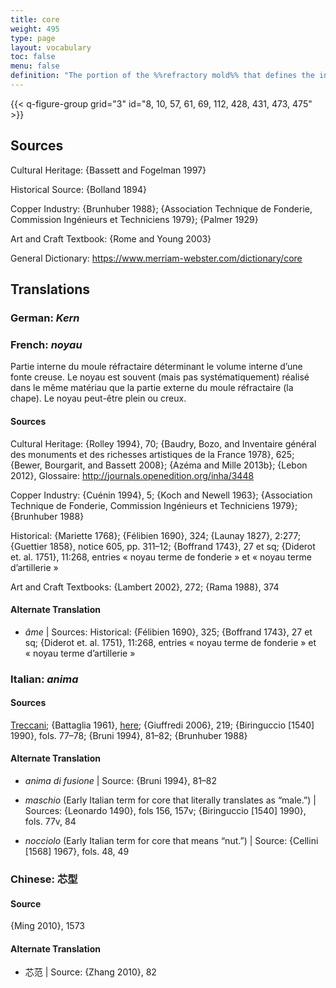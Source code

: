 ```yaml
---
title: core
weight: 495
type: page
layout: vocabulary
toc: false
menu: false
definition: "The portion of the %%refractory mold%% that defines the internal space in a hollow bronze sculpture. It may be formed in a variety of ways and is usually (but not always) made of similar material as that used for the outer portion of the mold. The term is also used as shorthand to refer to the material it is made of. A core is generally solid but may be hollow (see [GI§2.1.1](#GI§2.1.1))."
---
```


{{< q-figure-group grid="3" id="8, 10, 57, 61, 69, 112, 428, 431, 473, 475" >}}

## Sources

Cultural Heritage: {Bassett and Fogelman 1997}

Historical Source: {Bolland 1894}

Copper Industry: {Brunhuber 1988}; {Association Technique de Fonderie, Commission Ingénieurs et Techniciens 1979}; {Palmer 1929}

Art and Craft Textbook: {Rome and Young 2003}

General Dictionary: <https://www.merriam-webster.com/dictionary/core>

## Translations

<div class="accordion">

### **German**: *Kern*

### **French**: *noyau*

Partie interne du moule réfractaire déterminant le volume interne d’une fonte creuse. Le noyau est souvent (mais pas systématiquement) réalisé dans le même matériau que la partie externe du moule réfractaire (la chape). Le noyau peut-être plein ou creux.

#### Sources

Cultural Heritage: {Rolley 1994}, 70; {Baudry, Bozo, and Inventaire général des monuments et des richesses artistiques de la France 1978}, 625; {Bewer, Bourgarit, and Bassett 2008}; {Azéma and Mille 2013b}; {Lebon 2012}, Glossaire: <http://journals.openedition.org/inha/3448>

Copper Industry: {Cuénin 1994}, 5; {Koch and Newell 1963}; {Association Technique de Fonderie, Commission Ingénieurs et Techniciens 1979}; {Brunhuber 1988}

Historical: {Mariette 1768}; {Félibien 1690}, 324; {Launay 1827}, 2:277; {Guettier 1858}, notice 605, pp. 311–12; {Boffrand 1743}, 27 et sq; {Diderot et. al. 1751}, 11:268, entries « noyau terme de fonderie » et « noyau terme d’artillerie »

Art and Craft Textbooks: {Lambert 2002}, 272; {Rama 1988}, 374

#### Alternate Translation

- *âme* | Sources: Historical: {Félibien 1690}, 325; {Boffrand 1743}, 27 et sq; {Diderot et. al. 1751}, 11:268, entries « noyau terme de fonderie » et « noyau terme d’artillerie »

### **Italian**: *anima*

#### Sources

[Treccani](http://www.treccani.it/vocabolario/anima/); {Battaglia 1961}, [here](http://www.gdli.it/pdf_viewer/Scripts/pdf.js/web/viewer.asp?file=/PDF/GDLI01/GDLI_01_ocr_489.pdf&parola=anima); {Giuffredi 2006}, 219; {Biringuccio [1540] 1990}, fols. 77–78; {Bruni 1994}, 81–82; {Brunhuber 1988}

#### Alternate Translation

- *anima di fusione* | Source: {Bruni 1994}, 81–82

- *maschio* (Early Italian term for core that literally translates as “male.”) | Sources: {Leonardo 1490}, fols 156, 157v; {Biringuccio [1540] 1990}, fols. 77v, 84

- *nocciolo* (Early Italian term for core that means “nut.”) | Source: {Cellini [1568] 1967}, fols. 48, 49

### **Chinese**: 芯型

#### Source

{Ming 2010}, 1573  

#### Alternate Translation

- 芯范 | Source: {Zhang 2010}, 82

</div>
